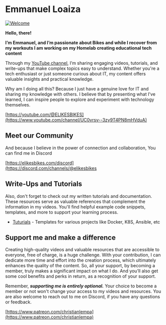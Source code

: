 # Emmanuel Loaiza

[![Welcome](https://cnd-prod-1.s3.us-west-004.backblazeb2.com/new-banner4-scaled-for-github.jpg)](https://youtu.be/apgp9egIKK8)

**Hello, there!**

**I’m Emmanuel, and I’m passionate about Bikes and while I recover from my workouts I am working on my Homelab creating educational tech content**

Through my [YouTube channel](https://www.youtube.com/channel/UC0vrsv--3zy9T4PN8mHVduA), I’m sharing engaging videos, tutorials, and write-ups that make complex topics easy to understand. Whether you're a tech enthusiast or just someone curious about IT, my content offers valuable insights and practical knowledge.

Why am I doing all this? Because I just have a genuine love for IT and sharing my knowledge with others. I believe that by presenting what I've learned, I can inspire people to explore and experiment with technology themselves.

[https://youtube.com/@ELIKESBIKES](https://www.youtube.com/channel/UC0vrsv--3zy9T4PN8mHVduA)

## Meet our Community

And because I believe in the power of connection and collaboration, You can find me in Discord

[https://elikesbikes.com/discord](https://discord.com/channels/@elikesbikes

## Write-Ups and Tutorials

Also, don't forget to check out my written tutorials and documentation. These resources serve as valuable references that complement the information in my videos. You'll find helpful example code snippets, templates, and more to support your learning process.

- [Tuturials](https://github.com/ecloaiza/tutorials) - Templates for various projects like Docker, K8S, Ansible, etc


## Support me and make a difference

Creating high-quality videos and valuable resources that are accessible to everyone, free of charge, is a huge challenge. With your contribution, I can dedicate more time and effort into the creation process, which ultimately enhances the quality of the content. So, all your support, by becoming a member, truly makes a significant impact on what I do. And you’ll also get some cool benefits and perks in return, as a recognition of your support.

Remember, ***supporting me is entirely optional.*** Your choice to become a member or not won't change your access to my videos and resources. You are also welcome to reach out to me on Discord, if you have any questions or feedback.

[https://www.patreon.com/christianlempa](https://www.patreon.com/christianlempa)
